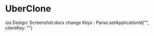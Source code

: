 # UberClone
ios
Design: Screenshot.docx
change Keys :
Parse.setApplicationId("",
            clientKey: "") 
            
        

